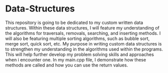 # Data-Structures

  This repository is going to be dedicated to my custom written data structures. Within these data structures, I will feature my understanding of the algorithms for traversals, removals, searching, and inserting methods. I will also be featuring multiple sorting algorithms, such as bubble sort, merge sort, quick sort, etc. 
  My purpose in writing custom data structures is to strengthen my understanding in the algorithms used within the programs. This will help further develop my problem solving skills and approaches when i encounter one. 
  In my main.cpp file, I demonstrate how these methods are called and how you can use the return values. 
